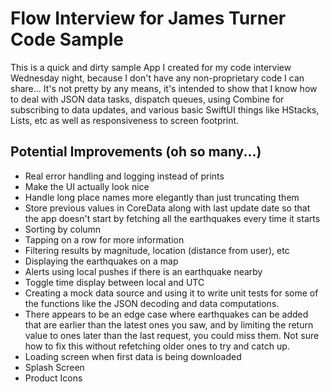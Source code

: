# Flow Interview for James Turner Code Sample
This is a quick and dirty sample App I created for my code interview Wednesday night, because I don't have any non-proprietary code I can share... It's not pretty by any means, it's intended to show that I know how to deal with JSON data tasks, dispatch queues, using Combine for subscribing to
data updates, and various basic SwiftUI things like HStacks, Lists, etc as well as responsiveness to screen footprint.

## Potential Improvements (oh so many...)
- Real error handling and logging instead of prints
- Make the UI actually look nice
- Handle long place names more elegantly than just truncating them
- Store previous values in CoreData along with last update date so that the app doesn't start by fetching all the earthquakes every time it starts
- Sorting by column
- Tapping on a row for more information
- Filtering results by magnitude, location (distance from user), etc
- Displaying the earthquakes on a map
- Alerts using local pushes if there is an earthquake nearby
- Toggle time display between local and UTC
- Creating a mock data source and using it to write unit tests for some of the functions like the JSON decoding and data computations.
- There appears to be an edge case where earthquakes can be added that are earlier than the latest ones you saw, and by limiting the return value to ones later than the last request, you could miss them. Not sure how to fix this without refetching older ones to try and catch up.
- Loading screen when first data is being downloaded
- Splash Screen
- Product Icons
